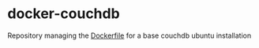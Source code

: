 docker-couchdb
==============

Repository managing the [Dockerfile](Dockerfile) for a base couchdb ubuntu
installation
